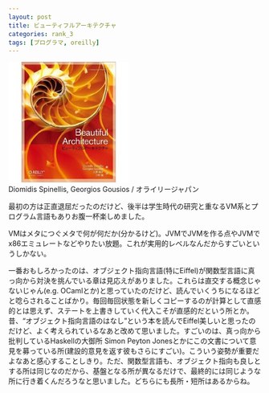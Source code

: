 ```yaml
---
layout: post
title: ビューティフルアーキテクチャ
categories: rank_3
tags: [プログラマ, oreilly]
---
```



<div class="book"><div class="book_image"><a href="http://www.amazon.co.jp/dp/4873114306"><img src="/images/beautiful_architecture.jpg"></a></div><div class="book_info">Diomidis Spinellis, Georgios Gousios / オライリージャパン</div><div class="clear"></div></div>

最初の方は正直退屈だったのだけど、後半は学生時代の研究と重なるVM系とプログラム言語もありお腹一杯楽しめました。 

VMはメタにつぐメタで何が何だか(分かるけど)。JVMでJVMを作る点やJVMでx86エミュレートなどやりたい放題。これが実用的レベルなんだからすごいというしかない。 

一番おもしろかったのは、オブジェクト指向言語(特にEiffel)が関数型言語に真っ向から対決を挑んでいる章は見応えがありました。これらは直交する概念じゃないじゃん(e.g. OCamlとか)と思っていたのだけど、読んでいくうちになるほどと唸らされることばかり。毎回毎回状態を新しくコピーするのが計算として直感的とは思えず、ステートを上書きしていく代入こそが直感的だという所とか。昔、“オブジェクト指向言語のはなし”という本を読んでEiffel美しいと思ったのだけど、よく考えられているなあと改めて思いました。すごいのは、真っ向から批判しているHaskellの大御所 Simon Peyton Jonesとかにこの文書について意見を募っている所(建設的意見を返す彼もさらにすごい)。こういう姿勢が重要だよなあと感心することしきり。ただ、関数型言語も、オブジェクト指向も良しとする所は同じなのだから、基盤となる所が異なるだけで、最終的には同じような所に行き着くんだろうなと思いました。どちらにも長所・短所はあるからね。
